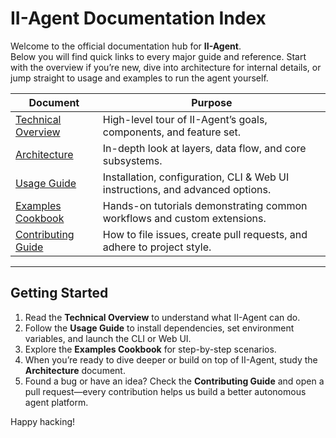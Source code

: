 # II-Agent Documentation Index

Welcome to the official documentation hub for **II-Agent**.  
Below you will find quick links to every major guide and reference. Start with the overview if you’re new, dive into architecture for internal details, or jump straight to usage and examples to run the agent yourself.

| Document | Purpose |
|----------|---------|
| [Technical Overview](technical_overview.md) | High-level tour of II-Agent’s goals, components, and feature set. |
| [Architecture](architecture.md) | In-depth look at layers, data flow, and core subsystems. |
| [Usage Guide](usage.md) | Installation, configuration, CLI & Web UI instructions, and advanced options. |
| [Examples Cookbook](examples.md) | Hands-on tutorials demonstrating common workflows and custom extensions. |
| [Contributing Guide](../CONTRIBUTING.md) | How to file issues, create pull requests, and adhere to project style. |

---

## Getting Started

1. Read the **Technical Overview** to understand what II-Agent can do.  
2. Follow the **Usage Guide** to install dependencies, set environment variables, and launch the CLI or Web UI.  
3. Explore the **Examples Cookbook** for step-by-step scenarios.  
4. When you’re ready to dive deeper or build on top of II-Agent, study the **Architecture** document.  
5. Found a bug or have an idea? Check the **Contributing Guide** and open a pull request—every contribution helps us build a better autonomous agent platform.

Happy hacking!  
